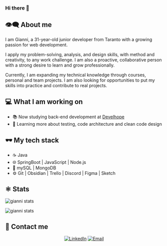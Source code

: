 ### Hi there 👋
## 👁‍🗨 About me
I am Gianni, a 31-year-old junior developer from Taranto with a growing passion for web development.

I apply my problem-solving, analysis, and design skills, with method and creativity, to any work challenge. I am also a proactive, collaborative person with a strong desire to learn and grow professionally.

Currently, I am expanding my technical knowledge through courses, personal and team projects. I am also looking for opportunities to put my skills into practice and contribute to real projects.

## 💻 What I am working on

- 📚 Now studying back-end development at [Develhope](https://www.develhope.co/it/sign-up/)
- 📌 Learning more about testing, code architecture and clean code design

## 🕶 My tech stack

- ☕ Java
- 🌐 SpringBoot | JavaScript | Node.js 
- 💾 mySQL | MongoDB
- ⚙ Git | Obsidian | Trello | Discord | Figma | Sketch 

## ⚛ Stats

![gianni stats](https://github-readme-stats.vercel.app/api?username=Gianni993&theme=onedark&rank_icon=github)

![gianni stats](https://github-readme-stats.vercel.app/api/top-langs/?username=Gianni993&layout=donut-vertical&theme=onedark)

## 🤝 Contact me

<p align="center">
<a href="https://www.linkedin.com/in/giovanni-cocciolo-59a839212/"><img alt="LinkedIn" src="https://img.shields.io/badge/LinkedIn-Giovanni%20Cocciolo%20-blue?style=flat-square&logo=linkedin"></a>
<a href="mailto:gianni.cocciolo@virgilio.it"><img alt="Email" src="https://img.shields.io/badge/Email-gianni.cocciolo@virgilio.it-red?style=flat-square&logo=gmail"></a>

